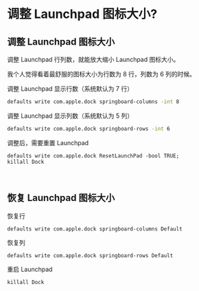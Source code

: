 # 调整 Launchpad 图标大小?

## 调整 Launchpad 图标大小

调整 Launchpad 行列数，就能放大缩小 Launchpad 图标大小。

我个人觉得看着最舒服的图标大小为行数为 8 行，列数为 6 列的时候。

调整 Launchpad 显示行数（系统默认为 7 行）

```bash
defaults write com.apple.dock springboard-columns -int 8
```

调整 Launchpad 显示列数（系统默认为 5 列）
```bash
defaults write com.apple.dock springboard-rows -int 6
```

调整后，需要重置 Launchpad
```
defaults write com.apple.dock ResetLaunchPad -bool TRUE;
killall Dock
```

&nbsp;

## 恢复 Launchpad 图标大小

恢复行

```bash
defaults write com.apple.dock springboard-columns Default
```

恢复列

```
defaults write com.apple.dock springboard-rows Default
```

重启 Launchpad

```
killall Dock
```
